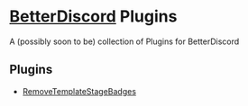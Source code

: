 # [BetterDiscord](https://github.com/BetterDiscord/BetterDiscord) Plugins

A (possibly soon to be) collection of Plugins for BetterDiscord

## Plugins
 - [RemoveTemplateStageBadges](https://github.com/AntiSlang/BetterDiscordPlugins/tree/main/RemoveTemplateStageBadges)

